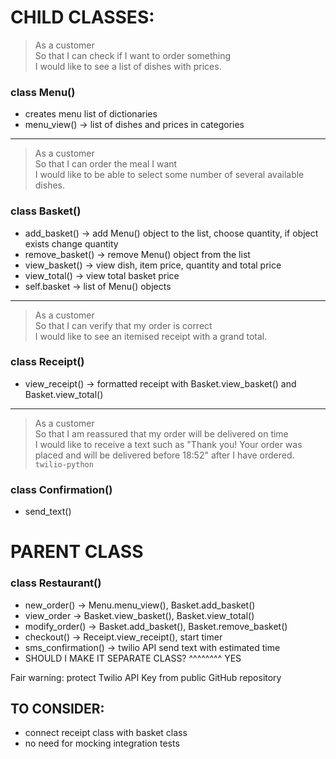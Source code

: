# CHILD CLASSES:
> As a customer  
> So that I can check if I want to order something  
> I would like to see a list of dishes with prices.

### class Menu()
-  creates menu list of dictionaries
-  menu_view() -> list of dishes and prices in categories
---
> As a customer  
> So that I can order the meal I want  
> I would like to be able to select some number of several available dishes.

### class Basket()
- add_basket() -> add Menu() object to the list, choose quantity, if object exists change quantity
- remove_basket() -> remove Menu() object from the list
- view_basket() -> view dish, item price, quantity and total price
- view_total() -> view total basket price
- self.basket -> list of Menu() objects

---
> As a customer  
> So that I can verify that my order is correct  
> I would like to see an itemised receipt with a grand total.

### class Receipt()
-  view_receipt() -> formatted receipt with Basket.view_basket() and Basket.view_total()

---
> As a customer  
> So that I am reassured that my order will be delivered on time  
> I would like to receive a text such as "Thank you! Your order was placed and
> will be delivered before 18:52" after I have ordered. `twilio-python`

### class Confirmation()
- send_text()

# PARENT CLASS
### class Restaurant()
-  new_order() -> Menu.menu_view(), Basket.add_basket()
-  view_order -> Basket.view_basket(), Basket.view_total()
-  modify_order() -> Basket.add_basket(), Basket.remove_basket()
-  checkout() -> Receipt.view_receipt(), start timer
-  sms_confirmation() -> twilio API send text with estimated time
- SHOULD I MAKE IT SEPARATE CLASS? ^^^^^^^^ YES

Fair warning: protect Twilio API Key from public GitHub repository

## TO CONSIDER:
- connect receipt class with basket class
- no need for mocking integration tests